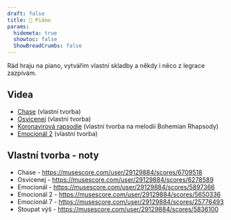 ```yaml
---
draft: false
title: 🎹 Piáno
params:
  hidemeta: true
  showtoc: false
  ShowBreadCrumbs: false
---
```

Rád hraju na piano, vytvářím vlastní skladby a někdy i něco z legrace zazpívám.

## Videa

- [Chase](https://www.youtube.com/watch?v=KtcRyXiC3eY) (vlastní tvorba)
- [Osvícenej](https://www.youtube.com/watch?v=0EpO3bSCb4I) (vlastní tvorba)
- [Koronavirová rapsodie](https://youtu.be/7mAQ8YMBzgk) (vlastní tvorba na melodii Bohemian Rhapsody)
- [Emocionál 2](https://youtu.be/_4I-ufwvPHs) (vlastní tvorba)

## Vlastní tvorba - noty

- Chase - https://musescore.com/user/29129884/scores/6709518
- Osvícenej - https://musescore.com/user/29129884/scores/6278589 
- Emocionál - https://musescore.com/user/29129884/scores/5897366
- Emocionál 2 - https://musescore.com/user/29129884/scores/5650336
- Emocionál 7 - https://musescore.com/user/29129884/scores/25776493
- Stoupat výš - https://musescore.com/user/29129884/scores/5836100